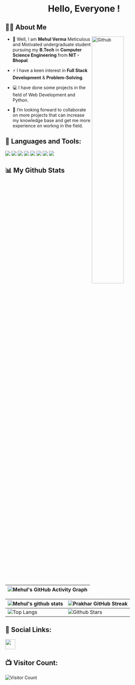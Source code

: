 
<h1 align="center"> Hello, Everyone ! </h1>

<h2>🙋‍♂️ About Me</h2>
<img width="45%" align="right" alt="Github" src="https://media0.giphy.com/media/3o7abkwfIVAeDT6RSU/giphy.gif?cid=790b7611b96a20c6d772981b168569c18e158f33a309ee37&rid=giphy.gif&ct=g" />

- 🔭 Well, I am **Mehul Verma** Meticulous and Motivated undergraduate student pursuing my **B.Tech** in **Computer Science Engineering** from **NIT - Bhopal**.  
- ⚡ I have a keen interest in **Full Stack Development** & **Problem-Solving**.

- 💻 I have done some projects in the field of Web Development and Python.
  
- 🤝 I’m looking forward to collaborate on more projects that can increase my knowledge base and get me more experience on workng in the field. 


<h2>🚀 Languages and Tools:</h2>
<p>
<img src="https://img.icons8.com/color/48/000000/c-programming.png"/>
<img src="https://img.icons8.com/color/48/000000/c-plus-plus-logo.png"/>
<img src="https://img.icons8.com/color/48/000000/python--v2.png"/>
<img src="https://img.icons8.com/color/48/000000/html-5--v1.png"/>
<img src="https://img.icons8.com/color/48/000000/css3.png"/>
<img src="https://img.icons8.com/color/48/000000/javascript--v2.png"/>
<img src="https://img.icons8.com/color/48/000000/windows-10.png"/>
<img src="https://img.icons8.com/color/48/000000/pycharm.png"/>


 </p>
 
<h2>📊 My Github Stats</h2>

 
| ![Mehul's GitHub Activity Graph](https://activity-graph.herokuapp.com/graph?username=mehulverma&theme=react-dark)|
| -- |

| ![Mehul's github stats](https://github-readme-stats.vercel.app/api?username=mehulverma256&show_icons=true&theme=tokyonight) | ![Prakhar GitHub Streak](https://github-readme-streak-stats.herokuapp.com/?user=prak895&theme=tokyonight) |
| --- | --- |
| ![Top Langs](https://github-readme-stats.vercel.app/api/top-langs/?username=mehulverma256&theme=tokyonight) | ![Github Stars](https://github-readme-stats.vercel.app/api?username=mehulverma256&show_icons=true&locale=en&count_private=true&hide_rank=true&custom_title=My%20GitHub%20Stats&disable_animations=true&theme=tokyonight) |

 

<h2>🔗 Social Links:</h2>
<p>
<a href="https://mehulverma256.github.io"> <img src="https://play-lh.googleusercontent.com/PCpXdqvUWfCW1mXhH1Y_98yBpgsWxuTSTofy3NGMo9yBTATDyzVkqU580bfSln50bFU=s180-rw" width=32px></a>
</p>



<h2>📺 Visitor Count:</h2>

![Visitor Count](https://profile-counter.glitch.me/mehulverma256/count.svg)
 
